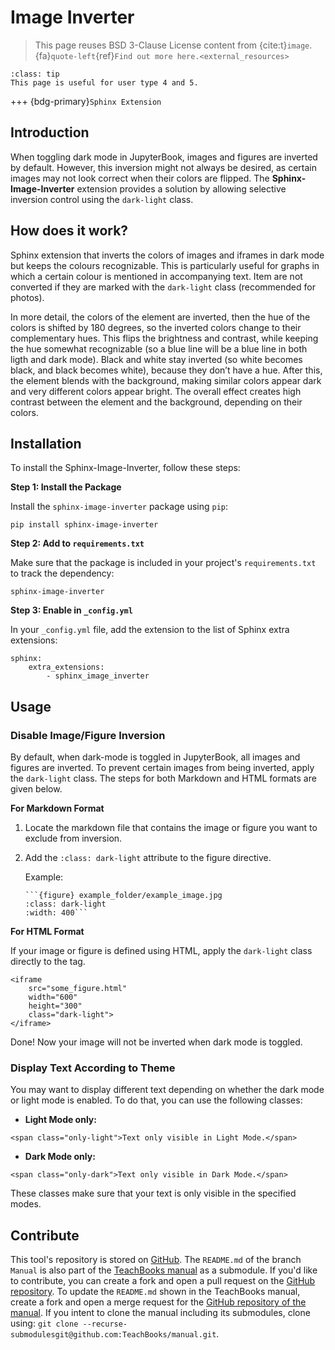 # Image Inverter

> This page reuses BSD 3-Clause License content from {cite:t}`image`. {fa}`quote-left`{ref}`Find out more here.<external_resources>`

```{admonition} User types
:class: tip
This page is useful for user type 4 and 5.
```
+++
{bdg-primary}`Sphinx Extension`

## Introduction

When toggling dark mode in JupyterBook, images and figures are inverted by default. However, this inversion might not always be desired, as certain images may not look correct when their colors are flipped. The **Sphinx-Image-Inverter** extension provides a solution by allowing selective inversion control using the `dark-light` class.

## How does it work?
Sphinx extension that inverts the colors of images and iframes in dark mode but keeps the colours recognizable. This is particularly useful for graphs in which a certain colour is mentioned in accompanying text. Item are not converted if they are marked with the `dark-light` class (recommended for photos).

In more detail, the colors of the element are inverted, then the hue of the colors is shifted by 180 degrees, so the inverted colors change to their complementary hues. This flips the brightness and contrast, while keeping the hue somewhat recognizable (so a blue line will be a blue line in both ligth and dark mode). Black and white stay inverted (so white becomes black, and black becomes white), because they don’t have a hue. After this, the element blends with the background, making similar colors appear dark and very different colors appear bright. The overall effect creates high contrast between the element and the background, depending on their colors.

## Installation
To install the Sphinx-Image-Inverter, follow these steps:

**Step 1: Install the Package**

Install the `sphinx-image-inverter` package using `pip`:
```
pip install sphinx-image-inverter
```

**Step 2: Add to `requirements.txt`**

Make sure that the package is included in your project's `requirements.txt` to track the dependency:
```
sphinx-image-inverter
```

**Step 3: Enable in `_config.yml`**

In your `_config.yml` file, add the extension to the list of Sphinx extra extensions:
```
sphinx: 
    extra_extensions:
        - sphinx_image_inverter
```

## Usage
### Disable Image/Figure Inversion

By default, when dark-mode is toggled in JupyterBook, all images and figures are inverted. To prevent certain images from being inverted, apply the `dark-light` class. The steps for both Markdown and HTML formats are given below.

**For Markdown Format**

1. Locate the markdown file that contains the image or figure you want to exclude from inversion.
2. Add the `:class: dark-light` attribute to the figure directive.

    Example:
    ```
    ```{figure} example_folder/example_image.jpg
    :class: dark-light
    :width: 400```
    ```

**For HTML Format**

If your image or figure is defined using HTML, apply the `dark-light` class directly to the tag.

```
<iframe 
    src="some_figure.html" 
    width="600" 
    height="300" 
    class="dark-light">
</iframe>
```

Done! Now your image will not be inverted when dark mode is toggled.

### Display Text According to Theme

You may want to display different text depending on whether the dark mode or light mode is enabled. To do that, you can use the following classes:

- **Light Mode only:**
```
<span class="only-light">Text only visible in Light Mode.</span>
```
- **Dark Mode only:**
```
<span class="only-dark">Text only visible in Dark Mode.</span>
```
These classes make sure that your text is only visible in the specified modes.

## Contribute
This tool's repository is stored on [GitHub](https://github.com/TeachBooks/Sphinx-Image-Inverter). The `README.md` of the branch `Manual` is also part of the [TeachBooks manual](https://teachbooks.io/manual/external/Sphinx-Image-Inverter/README.html) as a submodule. If you'd like to contribute, you can create a fork and open a pull request on the [GitHub repository](https://github.com/TeachBooks/Sphinx-Image-Inverter). To update the `README.md` shown in the TeachBooks manual, create a fork and open a merge request for the [GitHub repository of the manual](https://github.com/TeachBooks/manual). If you intent to clone the manual including its submodules, clone using: `git clone --recurse-submodulesgit@github.com:TeachBooks/manual.git`.
